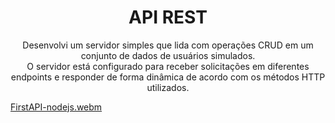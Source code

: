 <h1 align="center">API REST</h1>

<p align="center">Desenvolvi um servidor simples que lida com operações CRUD em um conjunto de dados de usuários simulados. <br>O servidor está configurado para receber solicitações em diferentes endpoints e responder de forma dinâmica de acordo com os métodos HTTP utilizados.</p>

[FirstAPI-nodejs.webm](https://github.com/gilsonluzfilho/NodeJS/assets/109834277/3749aaac-79c2-4bab-b7bf-81414919a7f6)